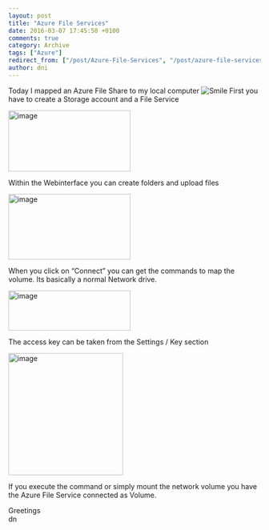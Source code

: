 ```yaml
---
layout: post
title: "Azure File Services"
date: 2016-03-07 17:45:50 +0100
comments: true
category: Archive
tags: ["Azure"]
redirect_from: ["/post/Azure-File-Services", "/post/azure-file-services"]
author: dni
---
```

<!-- more -->
<p>Today I mapped an Azure File Share to my local computer <img class="wlEmoticon wlEmoticon-smile" style="border-top-style: none; border-left-style: none; border-bottom-style: none; border-right-style: none" alt="Smile" src="/assets/archive/wlEmoticon-smile_3.png"> First you have to create a Storage account and a File Service</p> <p><a href="/assets/archive/image_690.png"><img title="image" style="border-top: 0px; border-right: 0px; background-image: none; border-bottom: 0px; padding-top: 0px; padding-left: 0px; border-left: 0px; margin: 0px; display: inline; padding-right: 0px" border="0" alt="image" src="/assets/archive/image_thumb_688.png" width="244" height="122"></a></p> <p>Within the Webinterface you can create folders and upload files</p> <p><a href="/assets/archive/image_691.png"><img title="image" style="border-top: 0px; border-right: 0px; background-image: none; border-bottom: 0px; padding-top: 0px; padding-left: 0px; border-left: 0px; display: inline; padding-right: 0px" border="0" alt="image" src="/assets/archive/image_thumb_689.png" width="244" height="131"></a></p> <p>When you click on “Connect” you can get the commands to map the volume. Its basically a normal Network drive.</p> <p><a href="/assets/archive/image_692.png"><img title="image" style="border-top: 0px; border-right: 0px; background-image: none; border-bottom: 0px; padding-top: 0px; padding-left: 0px; border-left: 0px; margin: 0px; display: inline; padding-right: 0px" border="0" alt="image" src="/assets/archive/image_thumb_690.png" width="244" height="80"></a></p> <p>The access key can be taken from the Settings / Key section</p> <p><a href="/assets/archive/image_693.png"><img title="image" style="border-top: 0px; border-right: 0px; background-image: none; border-bottom: 0px; padding-top: 0px; padding-left: 0px; border-left: 0px; margin: 0px; display: inline; padding-right: 0px" border="0" alt="image" src="/assets/archive/image_thumb_691.png" width="229" height="244"></a></p> <p>If you execute the command or simply mount the network volume you have the Azure File Service connected as Volume.</p> <p>Greetings<br>dn</p>

